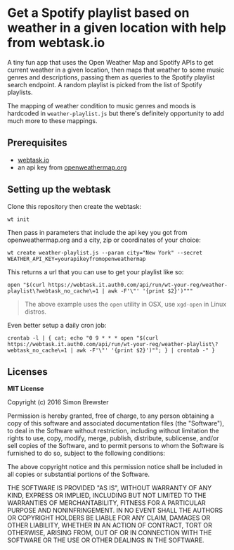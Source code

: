 # Get a Spotify playlist based on weather in a given location with help from webtask.io

A tiny fun app that uses the Open Weather Map and Spotify APIs to get current weather in a given location, then maps that weather to some music genres and descriptions, passing them as queries to the Spotify playlist search endpoint. A random playlist is picked from the list of Spotify playlists.

The mapping of weather condition to music genres and moods is hardcoded in `weather-playlist.js` but there's definitely opportunity to add much more to these mappings.

## Prerequisites

 - [webtask.io](https://webtask.io/docs/101)
 - an api key from [openweathermap.org](http://openweathermap.org/appid)

## Setting up the webtask

Clone this repository then create the webtask:

    wt init

Then pass in parameters that include the api key you got from openweathermap.org and a city, zip or coordinates of your choice:

    wt create weather-playlist.js --param city="New York" --secret WEATHER_API_KEY=yourapikeyfromopenweathermap

This returns a url that you can use to get your playlist like so:

    open "$(curl https://webtask.it.auth0.com/api/run/wt-your-reg/weather-playlist\?webtask_no_cache\=1 | awk -F'\"' '{print $2}')"""

> The above example uses the `open` utility in OSX, use `xgd-open` in Linux distros.

Even better setup a daily cron job:

    crontab -l | { cat; echo "0 9 * * * open "$(curl https://webtask.it.auth0.com/api/run/wt-your-reg/weather-playlist\?webtask_no_cache\=1 | awk -F'\"' '{print $2}')""; } | crontab -" }

## Licenses

**MIT License**

Copyright (c) 2016 Simon Brewster

Permission is hereby granted, free of charge, to any person obtaining a copy
of this software and associated documentation files (the "Software"), to deal
in the Software without restriction, including without limitation the rights
to use, copy, modify, merge, publish, distribute, sublicense, and/or sell
copies of the Software, and to permit persons to whom the Software is
furnished to do so, subject to the following conditions:

The above copyright notice and this permission notice shall be included in all
copies or substantial portions of the Software.

THE SOFTWARE IS PROVIDED "AS IS", WITHOUT WARRANTY OF ANY KIND, EXPRESS OR
IMPLIED, INCLUDING BUT NOT LIMITED TO THE WARRANTIES OF MERCHANTABILITY,
FITNESS FOR A PARTICULAR PURPOSE AND NONINFRINGEMENT. IN NO EVENT SHALL THE
AUTHORS OR COPYRIGHT HOLDERS BE LIABLE FOR ANY CLAIM, DAMAGES OR OTHER
LIABILITY, WHETHER IN AN ACTION OF CONTRACT, TORT OR OTHERWISE, ARISING FROM,
OUT OF OR IN CONNECTION WITH THE SOFTWARE OR THE USE OR OTHER DEALINGS IN THE
SOFTWARE.

